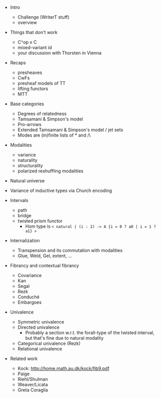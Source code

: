 * Intro
  - Challenge (WriterT stuff)
  - overview
  
* Things that don't work
  - C^op x C
  - mixed-variant id
  - your discussion with Thorsten in Vienna
  
* Recaps
  - presheaves
  - CwFs
  - presheaf models of TT
  - lifting functors
  - MTT

* Base categories
  - Degrees of relatedness
  - Tamsamani & Simpson's model
  - Pro-arrows
  - Extended Tamsamani & Simpson's model / jet sets
  - Modes are (in)finite lists of * and /\

* Modalities
  - variance
  - naturality
  - structurality
  - polarized reshuffling modalities

* Natural universe

* Variance of inductive types via Church encoding

* Intervals
  - path
  - bridge
  - twisted prism functor
    - Hom type is `< natural | (i : 2) -> A {i = 0 ? a0 | i = 1 ? a1} >`

* Internalization
  - Transpension and its commutation with modalities
  - Glue, Weld, Gel, extent, ...

* Fibrancy and contextual fibrancy
  - Covariance
  - Kan
  - Segal
  - Rezk
  - Conduché
  - Embargoes
  
* Univalence
  - Symmetric univalence
  - Directed univalence
    - Probably a section w.r.t. the forall-type of the twisted interval, but that's fine due to natural modality
  - Categorical univalence (Rezk)
  - Relational univalence

* Related work
  - Kock: http://home.math.au.dk/kock/fib9.pdf
  - Paige
  - Riehl/Shulman
  - Weaver/Licata
  - Greta Coraglia
